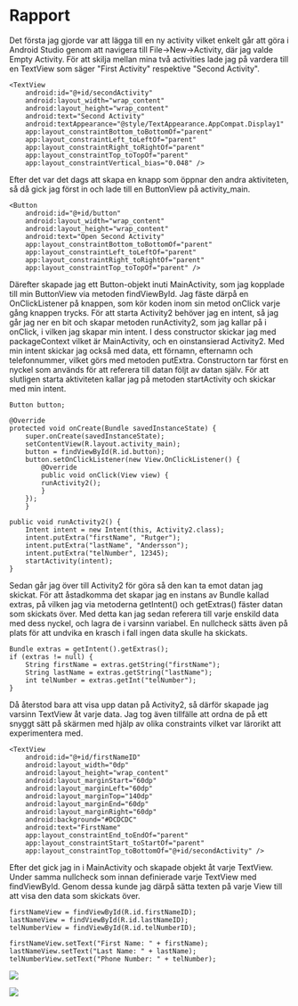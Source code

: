 
# Rapport

Det första jag gjorde var att lägga till en ny activity vilket enkelt går att göra i Android Studio genom att
navigera till File->New->Activity, där jag valde Empty Activity. För att skilja mellan mina två activities lade jag på 
vardera till en TextView som säger "First Activity" respektive "Second Activity". 

```
<TextView
    android:id="@+id/secondActivity"
    android:layout_width="wrap_content"
    android:layout_height="wrap_content"
    android:text="Second Activity"
    android:textAppearance="@style/TextAppearance.AppCompat.Display1"
    app:layout_constraintBottom_toBottomOf="parent"
    app:layout_constraintLeft_toLeftOf="parent"
    app:layout_constraintRight_toRightOf="parent"
    app:layout_constraintTop_toTopOf="parent"
    app:layout_constraintVertical_bias="0.048" />
```

Efter det var det dags att skapa en knapp som öppnar den andra aktiviteten, så då gick jag
först in och lade till en ButtonView på activity_main.

```
<Button
    android:id="@+id/button"
    android:layout_width="wrap_content"
    android:layout_height="wrap_content"
    android:text="Open Second Activity"
    app:layout_constraintBottom_toBottomOf="parent"
    app:layout_constraintLeft_toLeftOf="parent"
    app:layout_constraintRight_toRightOf="parent"
    app:layout_constraintTop_toTopOf="parent" />
```
Därefter skapade jag ett Button-objekt inuti MainActivity, som jag kopplade till min ButtonView
via metoden findViewById. Jag fäste därpå en OnClickListener på knappen, som kör koden inom sin metod onClick
varje gång knappen trycks. För att starta Activity2 behöver jag en intent, så jag går jag ner en bit och skapar metoden runActivity2, som jag kallar
på i onClick, i vilken jag skapar min intent. I dess constructor skickar jag med packageContext vilket är MainActivity, och en oinstansierad
Activity2.
Med min intent skickar jag också med data, ett förnamn, efternamn och telefonnummer, vilket görs med metoden putExtra. Constructorn
tar först en nyckel som används för att referera till datan följt av datan själv. För att slutligen starta aktiviteten kallar jag på
metoden startActivity och skickar med min intent.

```
Button button;

@Override
protected void onCreate(Bundle savedInstanceState) {
    super.onCreate(savedInstanceState);
    setContentView(R.layout.activity_main);
    button = findViewById(R.id.button);
    button.setOnClickListener(new View.OnClickListener() {
        @Override
        public void onClick(View view) {
        runActivity2();
        }
    });
    }
    
public void runActivity2() {
    Intent intent = new Intent(this, Activity2.class);
    intent.putExtra("firstName", "Rutger");
    intent.putExtra("lastName", "Andersson");
    intent.putExtra("telNumber", 12345);
    startActivity(intent);
}
```

Sedan går jag över till Activity2 för göra så den kan ta emot datan jag skickat. För att åstadkomma det skapar jag en instans av
Bundle kallad extras, på vilken jag via metoderna getIntent() och getExtras() fäster datan som skickats över. Med detta kan jag sedan
referera till varje enskild data med dess nyckel, och lagra de i varsinn variabel. En nullcheck sätts även på plats för att undvika 
en krasch i fall ingen data skulle ha skickats.

```
Bundle extras = getIntent().getExtras();
if (extras != null) {
    String firstName = extras.getString("firstName");
    String lastName = extras.getString("lastName");
    int telNumber = extras.getInt("telNumber");
}
```

Då återstod bara att visa upp datan på Activity2, så därför skapade jag varsinn TextView åt varje data. Jag tog även tillfälle
att ordna de på ett snyggt sätt på skärmen med hjälp av olika constraints vilket var lärorikt att experimentera med.

```
<TextView
    android:id="@+id/firstNameID"
    android:layout_width="0dp"
    android:layout_height="wrap_content"
    android:layout_marginStart="60dp"
    android:layout_marginLeft="60dp"
    android:layout_marginTop="140dp"
    android:layout_marginEnd="60dp"
    android:layout_marginRight="60dp"
    android:background="#DCDCDC"
    android:text="FirstName"
    app:layout_constraintEnd_toEndOf="parent"
    app:layout_constraintStart_toStartOf="parent"
    app:layout_constraintTop_toBottomOf="@+id/secondActivity" />
```


Efter det gick jag in i MainActivity och skapade objekt åt varje TextView. Under samma nullcheck som innan
definierade varje TextView med findViewById. Genom dessa kunde jag därpå sätta texten på varje View till att visa den data som skickats över.

```
firstNameView = findViewById(R.id.firstNameID);
lastNameView = findViewById(R.id.lastNameID);
telNumberView = findViewById(R.id.telNumberID);

firstNameView.setText("First Name: " + firstName);
lastNameView.setText("Last Name: " + lastName);
telNumberView.setText("Phone Number: " + telNumber);
```

![](screenshot1.png)

![](screenshot2.png)
